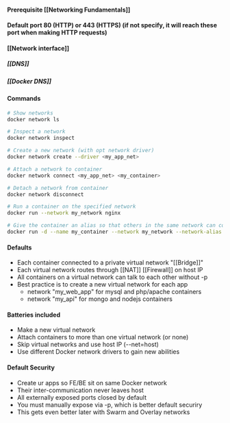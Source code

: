 
#### Prerequisite [[Networking Fundamentals]]

#### Default port **80 (HTTP)** or **443 (HTTPS)** (if not specify, it will reach these port when making HTTP requests)

#### [[Network interface]]

##### [[DNS]]

##### [[Docker DNS]]

#### Commands
```bash
# Show networks
docker network ls

# Inspect a network
docker network inspect

# Create a new network (with opt network driver)
docker network create --driver <my_app_net>

# Attach a network to container
docker network connect <my_app_net> <my_container>

# Detach a network from container
docker network disconnect

# Run a container on the specified network
docker run --network my_network nginx

# Give the container an alias so that others in the same network can connect to it via this alias
docker run -d --name my_container --network my_network --network-alias my_alias nginx

```

#### Defaults
- Each container connected to a private virtual network "[[Bridge]]"
- Each virtual network routes through [[NAT]] [[Firewall]] on host IP
- All containers on a virtual network can talk to each other without -p
- Best practice is to create a new virtual network for each app
	- network "my_web_app" for mysql and php/apache containers
	- network "my_api" for mongo and nodejs containers

#### Batteries included
- Make a new virtual network
- Attach containers to more than one virtual network (or none) 
- Skip virtual networks and use host IP (--net=host)
- Use different Docker network drivers to gain new abilities

#### Default Security
- Create ur apps so FE/BE sit on same Docker network
- Their inter-communication never leaves host
- All externally exposed ports closed by default
- You must manually expose via -p, which is better default securiry
- This gets even better later with Swarm and Overlay networks